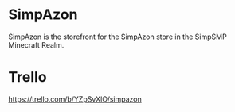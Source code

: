 # SimpAzon
SimpAzon is the storefront for the SimpAzon store in the SimpSMP Minecraft Realm.

# Trello
https://trello.com/b/YZpSvXlO/simpazon
